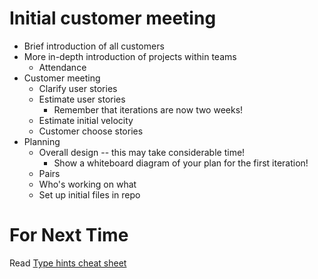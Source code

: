 # Initial customer meeting
* Brief introduction of all customers
* More in-depth introduction of projects within teams
  * Attendance
* Customer meeting
  * Clarify user stories
  * Estimate user stories
    * Remember that iterations are now two weeks!
  * Estimate initial velocity
  * Customer choose stories
* Planning
  * Overall design -- this may take considerable time!
    * Show a whiteboard diagram of your plan for the first iteration!
  * Pairs
  * Who's working on what
  * Set up initial files in repo

# For Next Time
Read [Type hints cheat sheet](https://mypy.readthedocs.io/en/stable/cheat_sheet_py3.html)
